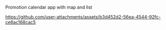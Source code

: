 Promotion calendar app with map and list

https://github.com/user-attachments/assets/b3d452d2-56ea-4544-92fc-ce6ac168cac5
